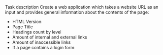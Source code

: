 Task description
Create a web application which takes a website URL as an input and provides general information about the contents of the page:

- HTML Version
- Page Title
- Headings count by level
- Amount of internal and external links
- Amount of inaccessible links
- If a page contains a login form
